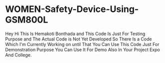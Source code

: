 # WOMEN-Safety-Device-Using-GSM800L
Hey Hi This Is Hemakoti Bonthada 
and This Code Is Just For Testing Purpose and The Actual Code is Not Yet Developed So There Is a Code Which I'm Currently Working on
until That You Can Use This Code Just For Demonstration Purpose You Can Use It For Demo Also In Your Project Expo And College.
